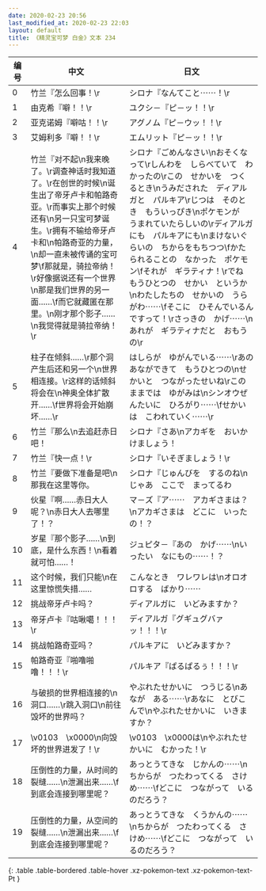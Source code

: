 ```yaml
---
date: 2020-02-23 20:56
last_modified_at: 2020-02-23 22:03
layout: default
title: 《精灵宝可梦 白金》文本 234
---
```

| 编号 | 中文 | 日文 |
| ---- | ---- | ---- |
| 0 | 竹兰『怎么回事！\r | シロナ『なんてこと⋯⋯！\r |
| 1 | 由克希『噼！！\r | ユクシ－『ピ－ッ！！\r |
| 2 | 亚克诺姆『噼咕！！\r | アグノム『ピ－ウッ！！\r |
| 3 | 艾姆利多『噼！！\r | エムリット『ピ－ッ！！\r |
| 4 | 竹兰『对不起\n我来晚了。\r调查神话时我知道了。\r在创世的时候\n诞生出了帝牙卢卡和帕路奇亚。\r而事实上那个时候还有\n另一只宝可梦诞生。\r拥有不输给帝牙卢卡和\n帕路奇亚的力量，\n却一直未被传诵的宝可梦\f那就是，骑拉帝纳！\r好像据说还有一个世界\n那是我们世界的另一面……\f而它就藏匿在那里。\n刚才那个影子……\n我觉得就是骑拉帝纳！\r | シロナ『ごめんなさい\nおそくなって\rしんわを　しらべていて　わかったの\rこの　せかいを　つくるとき\nうみだされた　ディアルガと　パルキア\rじつは　そのとき　もういっぴき\nポケモンが　うまれていたらしいの\rディアルガにも　パルキアにも\nまけないぐらいの　ちからをもちつつ\fかたられることの　なかった　ポケモン\fそれが　ギラティナ！\rでね　もうひとつの　せかい　というか\nわたしたちの　せかいの　うらがわ⋯⋯\fそこに　ひそんでいるんですって！\rさっきの　かげ⋯⋯\nあれが　ギラティナだと　おもうの\r |
| 5 | 柱子在倾斜……\r那个洞产生后还和另一个\n世界相连接。\r这样的话倾斜将会在\n神奥全体扩散开……\f世界将会开始崩坏……\r | はしらが　ゆがんでいる⋯⋯\rあの　あなができて　もうひとつの\nせかいと　つながったせいね\rこのままでは　ゆがみは\nシンオウぜんたいに　ひろがり⋯⋯\fせかいは　こわれていく⋯⋯\r |
| 6 | 竹兰『那么\n去追赶赤日吧！ | シロナ『さあ\nアカギを　おいかけましょう！ |
| 7 | 竹兰『快一点！\r | シロナ『いそぎましょう！\r |
| 8 | 竹兰『要做下准备是吧\n那我在这里等你。 | シロナ『じゅんびを　するのね\nじゃあ　ここで　まってるわ |
| 9 | 伙星『啊……赤日大人呢？\n赤日大人去哪里了！？ | マ－ズ『ア⋯⋯　アカギさまは？\nアカギさまは　どこに　いったの！？ |
| 10 | 岁星『那个影子……\n到底，是什么东西！\n看着就可怕……！ | ジュピタ－『あの　かげ⋯⋯\nいったい　なにもの⋯⋯！？ |
| 11 | 这个时候，我们只能\n在这里惊慌失措…… | こんなとき　ワレワレは\nオロオロする　ばかり⋯⋯ |
| 12 | 挑战帝牙卢卡吗？ | ディアルガに　いどみますか？ |
| 13 | 帝牙卢卡『咕啾噶！！！\r | ディアルガ『グギュグバァッ！！！\r |
| 14 | 挑战帕路奇亚吗？ | パルキアに　いどみますか？ |
| 15 | 帕路奇亚『啪噜啪噜！！！\r | パルキア『ぱるぱるぅ！！！\r |
| 16 | 与破损的世界相连接的\n洞口……\r跳入洞口\n前往毁坏的世界吗？ | やぶれたせかいに　つうじる\nあなが　ある⋯⋯\rあなに　とびこんで\nやぶれたせかいに　いきますか？ |
| 17 | \v0103　\x0000\n向毁坏的世界进发了！\r | \v0103　\x0000は\nやぶれたせかいに　むかった！\r |
| 18 | 压倒性的力量，从时间的裂缝……\n泄漏出来……\f到底会连接到哪里呢？ | あっとうてきな　じかんの⋯⋯\nちからが　つたわってくる　さけめ⋯⋯\fどこに　つながって　いるのだろう？ |
| 19 | 压倒性的力量，从空间的裂缝……\n泄漏出来……\f到底会连接到哪里呢？ | あっとうてきな　くうかんの⋯⋯\nちからが　つたわってくる　さけめ⋯⋯\fどこに　つながって　いるのだろう？ |
{: .table .table-bordered .table-hover .xz-pokemon-text .xz-pokemon-text-Pt }